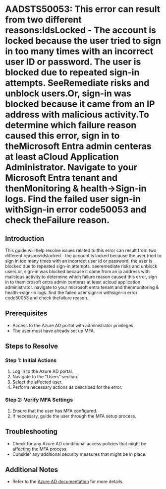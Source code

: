 
# AADSTS50053: This error can result from two different reasons:IdsLocked - The account is locked because the user tried to sign in too many times with an incorrect user ID or password. The user is blocked due to repeated sign-in attempts. SeeRemediate risks and unblock users.Or, sign-in was blocked because it came from an IP address with malicious activity.To determine which failure reason caused this error, sign in to theMicrosoft Entra admin centeras at least aCloud Application Administrator.  Navigate to your Microsoft Entra tenant and thenMonitoring & health->Sign-in logs.  Find the failed user sign-in withSign-in error code50053 and check theFailure reason.

## Introduction
This guide will help resolve issues related to this error can result from two different reasons:idslocked - the account is locked because the user tried to sign in too many times with an incorrect user id or password. the user is blocked due to repeated sign-in attempts. seeremediate risks and unblock users.or, sign-in was blocked because it came from an ip address with malicious activity.to determine which failure reason caused this error, sign in to themicrosoft entra admin centeras at least acloud application administrator.  navigate to your microsoft entra tenant and thenmonitoring & health->sign-in logs.  find the failed user sign-in withsign-in error code50053 and check thefailure reason..

## Prerequisites
- Access to the Azure AD portal with administrator privileges.
- The user must have already set up MFA.

## Steps to Resolve

### Step 1: Initial Actions
1. Log in to the Azure AD portal.
2. Navigate to the "Users" section.
3. Select the affected user.
4. Perform necessary actions as described for the error.

### Step 2: Verify MFA Settings
1. Ensure that the user has MFA configured.
2. If necessary, guide the user through the MFA setup process.

## Troubleshooting
- Check for any Azure AD conditional access policies that might be affecting the MFA process.
- Consider any additional security measures that might be in place.

## Additional Notes
- Refer to the [Azure AD documentation](https://learn.microsoft.com/en-us/azure/active-directory/) for more details.
